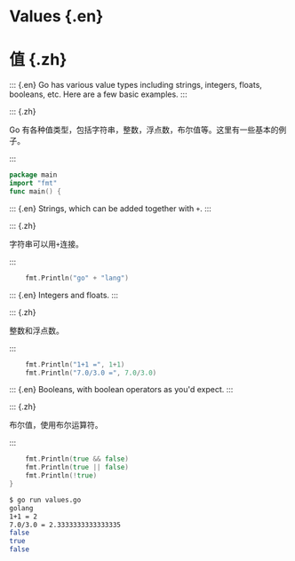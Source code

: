 
# Values {.en}

# 值 {.zh}

::: {.en}
Go has various value types including strings,
integers, floats, booleans, etc. Here are a few
basic examples.
:::

::: {.zh}

Go 有各种值类型，包括字符串，整数，浮点数，布尔值等。这里有一些基本的例子。

:::

```go
package main
import "fmt"
func main() {
```

::: {.en}
Strings, which can be added together with `+`.
:::

::: {.zh}

字符串可以用`+`连接。

:::

```go
	fmt.Println("go" + "lang")
```

::: {.en}
Integers and floats.
:::

::: {.zh}

整数和浮点数。

:::

```go
	fmt.Println("1+1 =", 1+1)
	fmt.Println("7.0/3.0 =", 7.0/3.0)
```

::: {.en}
Booleans, with boolean operators as you'd expect.
:::

::: {.zh}

布尔值，使用布尔运算符。

:::

```go
	fmt.Println(true && false)
	fmt.Println(true || false)
	fmt.Println(!true)
}
```

```bash
$ go run values.go
golang
1+1 = 2
7.0/3.0 = 2.3333333333333335
false
true
false
```
